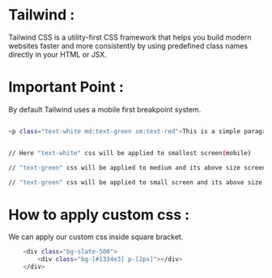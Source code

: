 # Tailwind : 
Tailwind CSS is a utility-first CSS framework that helps you build modern websites faster and more consistently by using predefined class names directly in your HTML or JSX.

# Important Point : 
By default Tailwind uses a mobile first breakpoint system. 
<br>

```bash 

<p class="text-white md:text-green sm:text-red">This is a simple paragraph</p>


// Here "text-white" css will be applied to smallest screen(mobile) 

// "text-green" css will be applied to medium and its above size screen. 

// "text-green" css will be applied to small screen and its above size screen. 
```

# How to apply custom css : 
We can apply our custom css inside square bracket. 
<br>

```bash 
    <div class="bg-slate-500">
        <div class="bg-[#1334e3] p-[2px]"></div>
    </div>
```

